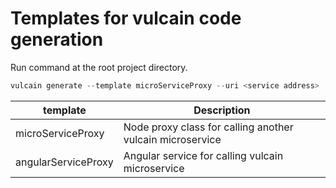 # Templates for vulcain code generation

Run command at the root project directory.


```js
vulcain generate --template microServiceProxy --uri <service address>
```

| template | Description |
|----------|-------------|
| microServiceProxy | Node proxy class for calling another vulcain microservice |
| angularServiceProxy | Angular service for calling vulcain microservice |

